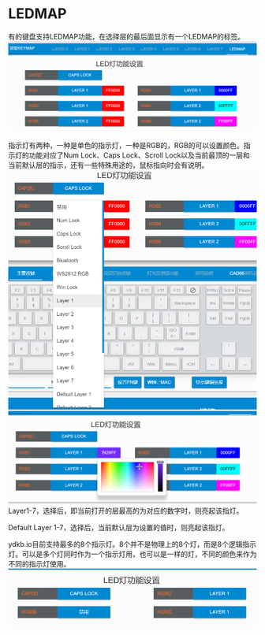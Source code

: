 # LEDMAP

有的键盘支持LEDMAP功能，在选择层的最后面显示有一个LEDMAP的标签。![](/assets/LEDMAP_01.png)

指示灯有两种，一种是单色的指示灯，一种是RGB的，RGB的可以设置颜色。指示灯的功能对应了Num Lock、Caps Lock、Scroll Lock以及当前最顶的一层和当前默认层的指示，还有一些特殊用途的，鼠标指向时会有说明。![](/assets/LEDMAP_02.png)![](/assets/LEDMAP_03.png)Layer1-7，选择后，即当前打开的层最高的为对应的数字时，则亮起该指灯。

Default Layer 1-7，选择后，当前默认层为设置的值时，则亮起该指灯。



ydkb.io目前支持最多的8个指示灯。8个并不是物理上的8个灯，而是8个逻辑指示灯。可以是多个灯同时作为一个指示灯用，也可以是一样的灯，不同的颜色来作为 不同的指示灯使用。![](/assets/LEDMAP_04.png)

